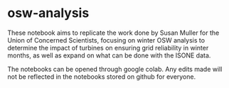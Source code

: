 # osw-analysis
These notebook aims to replicate the work done by Susan Muller for the Union of Concerned Scientists, focusing on winter OSW analysis to determine the impact of turbines on ensuring grid reliability in winter months, as well as expand on what can be done with the ISONE data. 

The notebooks can be opened through google colab. Any edits made will not be reflected in the notebooks stored on github for everyone. 
